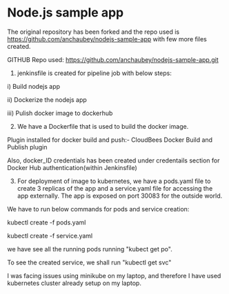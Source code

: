 # Node.js sample app

The original repository has been forked and the repo used is https://github.com/anchaubey/nodejs-sample-app with few more files created.

GITHUB Repo used: https://github.com/anchaubey/nodejs-sample-app.git

1) jenkinsfile is created for pipeline job with below steps:

i) Build nodejs app

ii) Dockerize the nodejs app

iii) Pulish docker image to dockerhub


2) We have a Dockerfile that is used to build the docker image.


Plugin installed for docker build and push:- CloudBees Docker Build and Publish plugin


Also, docker_ID credentials has been created under credentails section for Docker Hub authentication(within Jenkinsfile)


3) For deployment of image to kubernetes, we have a pods.yaml file to create 3 replicas of the app and a service.yaml file for accessing the app externally. The app is exposed on port 30083 for the outside world.

We have to run below commands for pods and service creation:

kubectl create -f pods.yaml

kubectl create -f service.yaml

we have see all the running pods running "kubect get po".

To see the created service, we shall run "kubectl get svc"

I was facing issues using minikube on my laptop, and therefore I have used kubernetes cluster already setup on my laptop.
